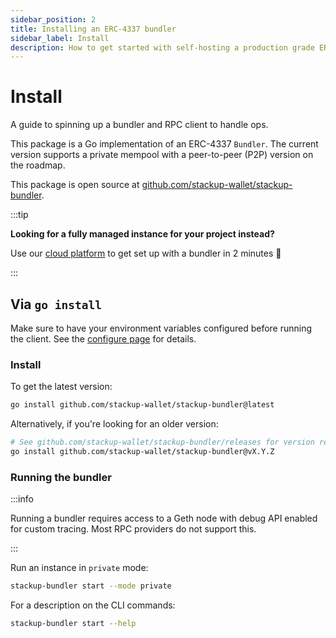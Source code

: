 ```yaml
---
sidebar_position: 2
title: Installing an ERC-4337 bundler
sidebar_label: Install
description: How to get started with self-hosting a production grade ERC-4337 bundler with Stackup's open source implementation.
---
```


# Install

A guide to spinning up a bundler and RPC client to handle ops.

This package is a Go implementation of an ERC-4337 `Bundler`. The current version supports a private mempool with a peer-to-peer (P2P) version on the roadmap.

This package is open source at [github.com/stackup-wallet/stackup-bundler](https://github.com/stackup-wallet/stackup-bundler).

:::tip

**Looking for a fully managed instance for your project instead?**

Use our [cloud platform](https://app.stackup.sh/) to get set up with a bundler in 2 minutes 🚀

:::

## Via `go install`

Make sure to have your environment variables configured before running the client. See the [configure page](./configure.md) for details.

### Install

To get the latest version:

```bash
go install github.com/stackup-wallet/stackup-bundler@latest
```

Alternatively, if you're looking for an older version:

```bash
# See github.com/stackup-wallet/stackup-bundler/releases for version releases
go install github.com/stackup-wallet/stackup-bundler@vX.Y.Z
```

### Running the bundler

:::info

Running a bundler requires access to a Geth node with debug API enabled for custom tracing. Most RPC providers do not support this.

:::

Run an instance in `private` mode:

```bash
stackup-bundler start --mode private
```

For a description on the CLI commands:

```bash
stackup-bundler start --help
```
